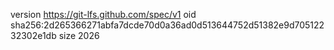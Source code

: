 version https://git-lfs.github.com/spec/v1
oid sha256:2d265366271abfa7dcde70d0a36ad0d513644752d51382e9d70512232302e1db
size 2026
